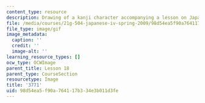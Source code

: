 ```yaml
---
content_type: resource
description: Drawing of a kanji character accompanying a lesson on Japanese.
file: /media/courses/21g-504-japanese-iv-spring-2009/98d54ea5f90a764117b334e3b011d3fe_3771.gif
file_type: image/gif
image_metadata:
  caption: ''
  credit: ''
  image-alt: ''
learning_resource_types: []
ocw_type: OCWImage
parent_title: Lesson 18
parent_type: CourseSection
resourcetype: Image
title: '3771'
uid: 98d54ea5-f90a-7641-17b3-34e3b011d3fe
---
```

